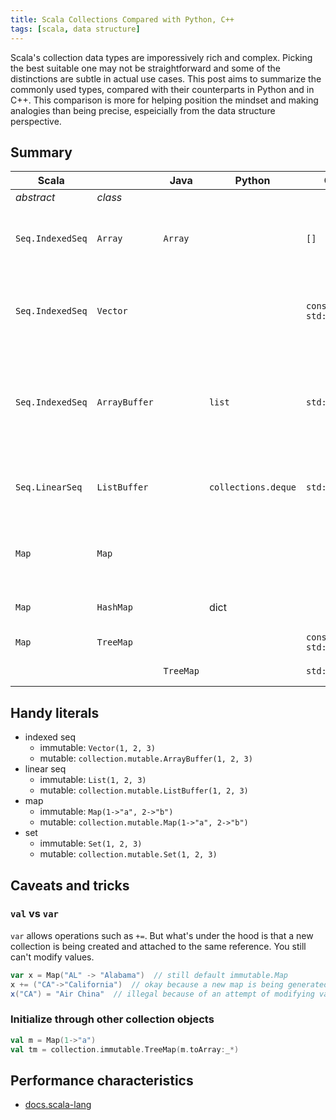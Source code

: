 ```yaml
---
title: Scala Collections Compared with Python, C++
tags: [scala, data structure]
---
```


Scala's collection data types are imporessively rich and complex. Picking the best suitable one may not be straightforward and some of the distinctions are subtle in actual use cases. This post aims to summarize the commonly used types, compared with their counterparts in Python and in C++. This comparison is more for helping position the mindset and making analogies than being precise, espeicially from the data structure perspective.

## Summary

|Scala     |       |Java|Python|C++|Description|
|----------|-------|----|------|---|-----------|
|*abstract*|*class*|    |      |   |           |
|`Seq.IndexedSeq`|`Array`|`Array`| |`[]`|Fixed length seq. Mutable in elements but not in length|
|`Seq.IndexedSeq`|`Vector`| | | `const std::vector`|Fixed length seq. Immutable both in elements and length|
|`Seq.IndexedSeq`|`ArrayBuffer`| | `list` | `std::vector` | Variable length seq. Mutable both in elements and length. Efficient to append.|
|`Seq.LinearSeq`|`ListBuffer`| |`collections.deque`|`std::list`| Internal list. Efficient prepend and append on both ends.|
|`Map`|`Map`| | | | Mutable and immutable map implemented as [hash trie]|
|`Map`|`HashMap`| | dict | | Both mutable and immutable |
|`Map`|`TreeMap`| | |`const std::map`| Immutable RB tree map |
|     |         |`TreeMap`| |`std::map`| Mutable RB tree map |


[hash trie]: http://www.scala-lang.org/docu/files/collections-api/collections_19.html


## Handy literals

+ indexed seq
  + immutable: `Vector(1, 2, 3)`
  + mutable: `collection.mutable.ArrayBuffer(1, 2, 3)`
+ linear seq
  + immutable: `List(1, 2, 3)`
  + mutable: `collection.mutable.ListBuffer(1, 2, 3)`
+ map
  + immutable: `Map(1->"a", 2->"b")`
  + mutable: `collection.mutable.Map(1->"a", 2->"b")`
+ set
  + immutable: `Set(1, 2, 3)`
  + mutable: `collection.mutable.Set(1, 2, 3)`

## Caveats and tricks

### `val` vs `var`
 `var` allows operations such as `+=`. But what's under the hood is that a new collection is being created and attached to the same reference. You still can't modify values.
```scala
var x = Map("AL" -> "Alabama")  // still default immutable.Map
x += ("CA"->"California")  // okay because a new map is being generated
x("CA") = "Air China"  // illegal because of an attempt of modifying values
```

### Initialize through other collection objects
```scala
val m = Map(1->"a")
val tm = collection.immutable.TreeMap(m.toArray:_*)
```

## Performance characteristics

+ [docs.scala-lang](http://docs.scala-lang.org/overviews/collections/performance-characteristics.html)



